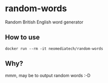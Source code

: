 # random-words
Random British English word generator

## How to use
`docker run --rm -it neomediatech/random-words`

## Why?
mmm, may be to output random words :-D
